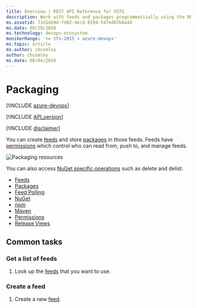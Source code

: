 ```yaml
---
title: Overview | REST API Reference for VSTS
description: Work with feeds and packages programmatically using the REST APIs for VSTS .
ms.assetid: 71d1eb9d-fd02-4ecd-8194-547ed07b8a44
ms.date: 09/29/2016
ms.technology: devops-ecosystem
monikerRange: '>= tfs-2015 < azure-devops'
ms.topic: article
ms.author: chcomley
author: chcomley
ms.date: 08/04/2016
---
```


# Packaging

[!INCLUDE [azure-devops](../_data/azure-devops-message.md)]

[!INCLUDE [API_version](../_data/version2-preview1.md)]

[!INCLUDE [disclaimer](../_data/disclaimer.md)]

You can create [feeds](./feeds.md) and store [packages](./packages.md) in those feeds.
Feeds have [permissions](./permissions.md) which control who can read from, push to, and manage feeds.

![Packaging resources](./media/packaging-resources.png)

You can also access [NuGet specific operations](./nuget.md) such as delete and delist.

- [Feeds](./feeds.md)
- [Packages](./packages.md)
- [Feed Polling](./polling.md)
- [NuGet](./nuget.md)
- [npm](./npm.md)
- [Maven](./maven.md)
- [Permissions](./permissions.md)
- [Release Views](./views.md)

## Common tasks

### Get a list of feeds

1. Look up the [feeds](./feeds.md#getfeeds) that you want to use.

### Create a feed

1. Create a new [feed](./feeds.md#createafeed).
